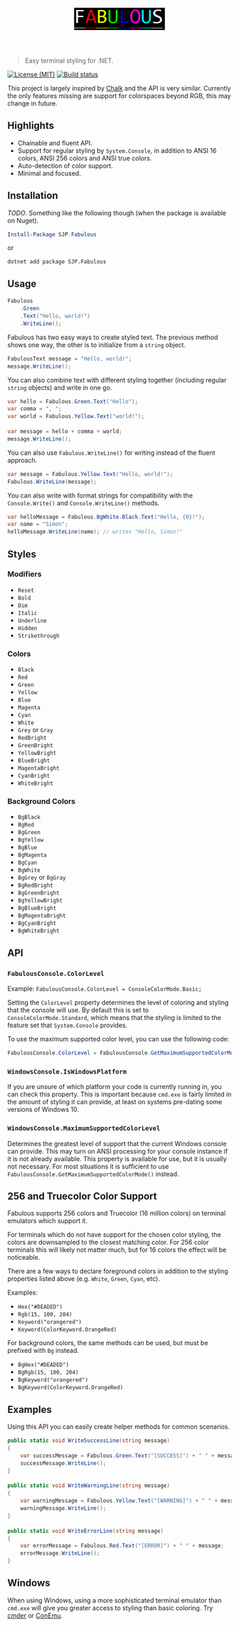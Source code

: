 <h1 align="center">
	<br>
	<img width="204" height="50" src="fabulous.png" alt="Fabulous">
	<br>
	<br>
</h1>

> Easy terminal styling for .NET.

[![License (MIT)](https://img.shields.io/badge/license-MIT-blue.svg)](https://opensource.org/licenses/MIT) [![Build status](https://ci.appveyor.com/api/projects/status/h3dncugcr67opiy0?svg=true)](https://ci.appveyor.com/project/sjp/fabulous)

This project is largely inspired by [Chalk](https://github.com/chalk/chalk) and the API is very similar. Currently the only features missing are support for colorspaces beyond RGB, this may change in future.

## Highlights

* Chainable and fluent API.
* Support for regular styling by `System.Console`, in addition to ANSI 16 colors, ANSI 256 colors and ANSI true colors.
* Auto-detection of color support.
* Minimal and focused.

## Installation

*TODO*. Something like the following though (when the package is available on Nuget).

```powershell
Install-Package SJP.Fabulous
```

or

```console
dotnet add package SJP.Fabulous
```

## Usage

```csharp
Fabulous
    .Green
    .Text("Hello, world!")
    .WriteLine();
```

Fabulous has two easy ways to create styled text. The previous method shows one way, the other is to initialize from a `string` object.

```csharp
FabulousText message = "Hello, world!";
message.WriteLine();
```

You can also combine text with different styling together (including regular `string` objects) and write in one go.

```csharp
var hello = Fabulous.Green.Text("Hello");
var comma = ", ";
var world = Fabulous.Yellow.Text("world!");

var message = hello + comma + world;
message.WriteLine();
```

You can also use `Fabulous.WriteLine()` for writing instead of the fluent approach.

```csharp
var message = Fabulous.Yellow.Text("Hello, world!");
Fabulous.WriteLine(message);
```

You can also write with format strings for compatibility with the `Console.Write()` and `Console.WriteLine()` methods.

```csharp
var helloMessage = Fabulous.BgWhite.Black.Text("Hello, {0}!");
var name = "Simon";
helloMessage.WriteLine(name); // writes "Hello, Simon!"
```

## Styles

### Modifiers

* `Reset`
* `Bold`
* `Dim`
* `Italic`
* `Underline`
* `Hidden`
* `Strikethrough`

### Colors

* `Black`
* `Red`
* `Green`
* `Yellow`
* `Blue`
* `Magenta`
* `Cyan`
* `White`
* `Grey` or `Gray`
* `RedBright`
* `GreenBright`
* `YellowBright`
* `BlueBright`
* `MagentaBright`
* `CyanBright`
* `WhiteBright`

### Background Colors

* `BgBlack`
* `BgRed`
* `BgGreen`
* `BgYellow`
* `BgBlue`
* `BgMagenta`
* `BgCyan`
* `BgWhite`
* `BgGrey` or `BgGray`
* `BgRedBright`
* `BgGreenBright`
* `BgYellowBright`
* `BgBlueBright`
* `BgMagentaBright`
* `BgCyanBright`
* `BgWhiteBright`

## API

### `FabulousConsole.ColorLevel`

Example: `FabulousConsole.ColorLevel = ConsoleColorMode.Basic;`

Setting the `ColorLevel` property determines the level of coloring and styling that the console will use. By default this is set to `ConsoleColorMode.Standard`, which means that the styling is limited to the feature set that `System.Console` provides.

To use the maximum supported color level, you can use the following code:

```csharp
FabulousConsole.ColorLevel = FabulousConsole.GetMaximumSupportedColorMode();
```

### `WindowsConsole.IsWindowsPlatform`

If you are unsure of which platform your code is currently running in, you can check this property. This is important because `cmd.exe` is fairly limited in the amount of styling it can provide, at least on systems pre-dating some versions of Windows 10. 

### `WindowsConsole.MaximumSupportedColorLevel`

Determines the greatest level of support that the current Windows console can provide. This may turn on ANSI processing for your console instance if it is not already available. This property is available for use, but it is usually not necessary. For most situations it is sufficient to use `FabulousConsole.GetMaximumSupportedColorMode()` instead.

## 256 and Truecolor Color Support

Fabulous supports 256 colors and Truecolor (16 million colors) on terminal emulators which support it.

For terminals which do not have support for the chosen color styling, the colors are downsampled to the closest matching color. For 256 color terminals this will likely not matter much, but for 16 colors the effect will be noticeable.

There are a few ways to declare foreground colors in addition to the styling properties listed above (e.g. `White`, `Green`, `Cyan`, etc).

Examples:

* `Hex("#DEADED")`
* `Rgb(15, 100, 204)`
* `Keyword("orangered")`
* `Keyword(ColorKeyword.OrangeRed)`

For background colors, the same methods can be used, but must be prefixed with `Bg` instead.

* `BgHex("#DEADED")`
* `BgRgb(15, 100, 204)`
* `BgKeyword("orangered")`
* `BgKeyword(ColorKeyword.OrangeRed)`

## Examples

Using this API you can easily create helper methods for common scenarios.

```csharp
public static void WriteSuccessLine(string message)
{
    var successMessage = Fabulous.Green.Text("[SUCCESS]") + " " + message;
    successMessage.WriteLine();
}

public static void WriteWarningLine(string message)
{
    var warningMessage = Fabulous.Yellow.Text("[WARNING]") + " " + message;
    warningMessage.WriteLine();
}

public static void WriteErrorLine(string message)
{
    var errorMessage = Fabulous.Red.Text("[ERROR]") + " " + message;
    errorMessage.WriteLine();
}
```

## Windows

When using Windows, using a more sophisticated terminal emulator than `cmd.exe` will give you greater access to styling than basic coloring. Try [cmder](http://cmder.net/) or [ConEmu](https://conemu.github.io/).